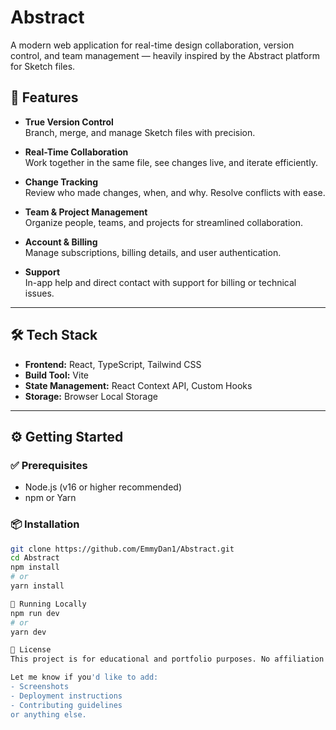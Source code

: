 # Abstract

A modern web application for real-time design collaboration, version control, and team management — heavily inspired by the Abstract platform for Sketch files.

## 🚀 Features

- **True Version Control**  
  Branch, merge, and manage Sketch files with precision.

- **Real-Time Collaboration**  
  Work together in the same file, see changes live, and iterate efficiently.

- **Change Tracking**  
  Review who made changes, when, and why. Resolve conflicts with ease.

- **Team & Project Management**  
  Organize people, teams, and projects for streamlined collaboration.

- **Account & Billing**  
  Manage subscriptions, billing details, and user authentication.

- **Support**  
  In-app help and direct contact with support for billing or technical issues.

---

## 🛠 Tech Stack

- **Frontend:** React, TypeScript, Tailwind CSS  
- **Build Tool:** Vite  
- **State Management:** React Context API, Custom Hooks  
- **Storage:** Browser Local Storage

---

## ⚙️ Getting Started

### ✅ Prerequisites

- Node.js (v16 or higher recommended)
- npm or Yarn

### 📦 Installation

```bash
git clone https://github.com/EmmyDan1/Abstract.git
cd Abstract
npm install
# or
yarn install

🧪 Running Locally
npm run dev
# or
yarn dev

📄 License
This project is for educational and portfolio purposes. No affiliation with the official Abstract product or company.

Let me know if you'd like to add:
- Screenshots
- Deployment instructions
- Contributing guidelines  
or anything else.

